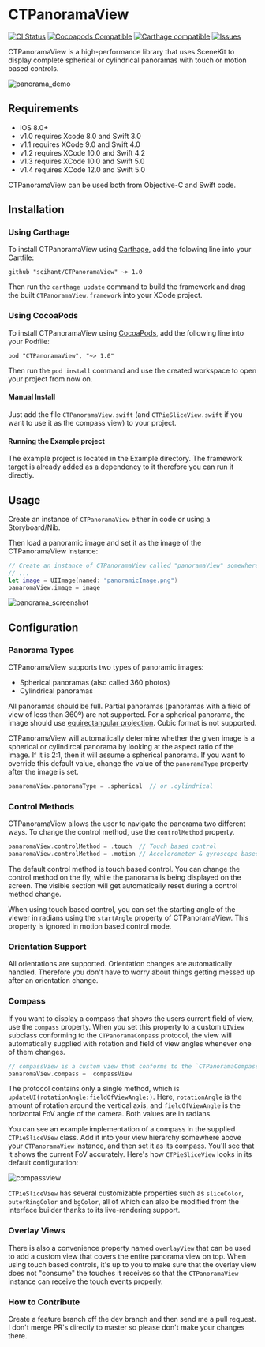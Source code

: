 # CTPanoramaView

[![CI Status](http://img.shields.io/travis/scihant/CTPanoramaView.svg?style=flat)](https://travis-ci.org/scihant/CTPanoramaView)
[![Cocoapods Compatible](https://img.shields.io/cocoapods/v/CTPanoramaView.svg)](https://img.shields.io/cocoapods/v/CTPanoramaView.svg)
[![Carthage compatible](https://img.shields.io/badge/Carthage-compatible-4BC51D.svg?style=flat)](https://github.com/Carthage/Carthage)
[![Issues](https://img.shields.io/github/issues/scihant/CTPanoramaView.svg?style=flat)](http://www.github.com/scihant/CTPanoramaView/issues?state=open)

CTPanoramaView is a high-performance library that uses SceneKit to display complete spherical or cylindrical panoramas with touch or motion based controls.

![panorama_demo](https://cloud.githubusercontent.com/assets/3991481/23154113/ce5aa6b8-f814-11e6-9c97-4d91629733f8.gif)

## Requirements

* iOS 8.0+ 
* v1.0 requires Xcode 8.0 and Swift 3.0
* v1.1 requires XCode 9.0 and Swift 4.0
* v1.2 requires XCode 10.0 and Swift 4.2
* v1.3 requires XCode 10.0 and Swift 5.0
* v1.4 requires XCode 12.0 and Swift 5.0

CTPanoramaView can be used both from Objective-C and Swift code.

## Installation

### Using Carthage

To install CTPanoramaView using [Carthage](https://github.com/Carthage/Carthage), add the folowing line into your Cartfile:

    github "scihant/CTPanoramaView" ~> 1.0

Then run the `carthage update` command to build the framework and drag the built `CTPanoramaView.framework` into your XCode project.

### Using CocoaPods

To install CTPanoramaView using [CocoaPods](http://cocoapods.org), add the following line into your Podfile:

    pod "CTPanoramaView", "~> 1.0"

Then run the `pod install` command and use the created workspace to open your project from now on.  

#### Manual Install

Just add the file `CTPanoramaView.swift` (and `CTPieSliceView.swift` if you want to use it as the compass view) to your project.

#### Running the Example project

The example project is located in the Example directory. The framework target is already added as a dependency to it therefore you can run it directly. 

## Usage

Create an instance of `CTPanoramaView` either in code or using a Storyboard/Nib.

Then load a panoramic image and set it as the image of the CTPanoramaView instance:

```swift
// Create an instance of CTPanoramaView called "panoramaView" somewhere
// ...
let image = UIImage(named: "panoramicImage.png")
panaromaView.image = image
```

![panorama_screenshot](https://cloud.githubusercontent.com/assets/3991481/23154919/d5f98476-f818-11e6-8c71-22011a027d96.jpg)

## Configuration

### Panorama Types

CTPanoramaView supports two types of panoramic images:

* Spherical panoramas (also called 360 photos) 
* Cylindrical panoramas

All panoramas should be full. Partial panoramas (panoramas with a field of view of less than 360º) are not supported. For a spherical panorama, the image should use [equirectangular projection](https://en.wikipedia.org/wiki/Equirectangular_projection). Cubic format is not supported.

CTPanoramaView will automatically determine whether the given image is a spherical or cylindircal panorama by looking at the aspect ratio of the image. If it is 2:1, then it will assume a spherical panorama. If you want to override this default value, change the value of the `panoramaType` property after the image is set.

```swift
panaromaView.panoramaType = .spherical  // or .cylindrical
```

### Control Methods

CTPanoramaView allows the user to navigate the panorama two different ways. To change the control method, use the `controlMethod` property.

```swift
panaromaView.controlMethod = .touch  // Touch based control
panaromaView.controlMethod = .motion // Accelerometer & gyroscope based control
```

The default control method is touch based control. You can change the control method on the fly, while the panorama is being displayed on the screen. The visible section will get automatically reset during a control method change.

When using touch based control, you can set the starting angle of the viewer in radians using the `startAngle` property of CTPanoramaView. This property is ignored in motion based control mode.

### Orientation Support

All orientations are supported. Orientation changes are automatically handled. Therefore you don't have to worry about things getting messed up after an orientation change.

### Compass

If you want to display a compass that shows the users current field of view, use the `compass` property.
When you set this property to a custom `UIView` subclass conforming to the `CTPanoramaCompass` protocol, the view will automatically supplied with rotation and field of view angles whenever one of them changes.

```swift
// compassView is a custom view that conforms to the `CTPanoramaCompass` protocol.
panaromaView.compass =  compassView 
```
The protocol contains only a single method, which is `updateUI(rotationAngle:fieldOfViewAngle:)`. Here, `rotationAngle` is the amount of rotation around the vertical axis, and `fieldOfViewAngle` is the horizontal FoV angle of the camera. Both values are in radians.

You can see an example implementation of a compass in the supplied `CTPieSliceView` class. Add it into your view hierarchy somewhere above your `CTPanoramaView` instance, and then set it as its compass. You'll see that it shows the current FoV accurately. Here's how `CTPieSliceView` looks in its default configuration:

![compassview](https://cloud.githubusercontent.com/assets/3991481/23154086/a83d1542-f814-11e6-9580-40ec925137e9.jpg)

`CTPieSliceView` has several customizable properties such as `sliceColor`, `outerRingColor` and `bgColor`, all of which can also be modified from the interface builder thanks to its live-rendering support.

### Overlay Views

There is also a convenience property named `overlayView` that can be used to add a custom view that covers the entire panorama view on top. When using touch based controls, it's up to you to make sure that the overlay view does not "consume" the touches it receives so that the `CTPanoramaView` instance can receive the touch events properly.

### How to Contribute

Create a feature branch off the dev branch and then send me a pull request. I don't merge PR's directly to master so please don't make your changes there.




